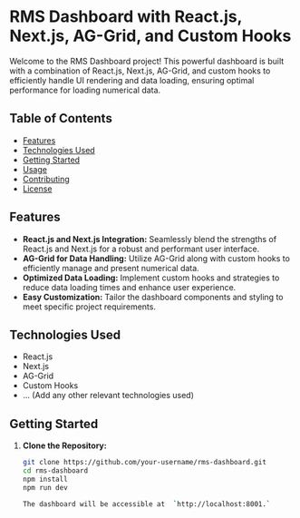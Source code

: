 # RMS Dashboard with React.js, Next.js, AG-Grid, and Custom Hooks

Welcome to the RMS Dashboard project! This powerful dashboard is built with a combination of React.js, Next.js, AG-Grid, and custom hooks to efficiently handle UI rendering and data loading, ensuring optimal performance for loading numerical data.

## Table of Contents
- [Features](#features)
- [Technologies Used](#technologies-used)
- [Getting Started](#getting-started)
- [Usage](#usage)
- [Contributing](#contributing)
- [License](#license)

## Features
- **React.js and Next.js Integration:** Seamlessly blend the strengths of React.js and Next.js for a robust and performant user interface.
- **AG-Grid for Data Handling:** Utilize AG-Grid along with custom hooks to efficiently manage and present numerical data.
- **Optimized Data Loading:** Implement custom hooks and strategies to reduce data loading times and enhance user experience.
- **Easy Customization:** Tailor the dashboard components and styling to meet specific project requirements.

## Technologies Used
- React.js
- Next.js
- AG-Grid
- Custom Hooks
- ... (Add any other relevant technologies used)

## Getting Started
1. **Clone the Repository:**
   ```bash
   git clone https://github.com/your-username/rms-dashboard.git
   cd rms-dashboard
   npm install
   npm run dev

   The dashboard will be accessible at  `http://localhost:8001.`



